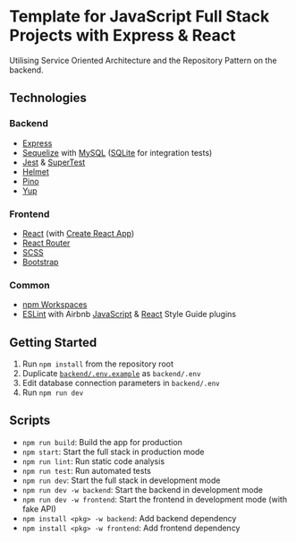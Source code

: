 # Template for JavaScript Full Stack Projects with Express & React

Utilising Service Oriented Architecture and the Repository Pattern on the
backend.

## Technologies

### Backend

- [Express](https://expressjs.com/)
- [Sequelize](https://sequelize.org/) with [MySQL](https://sidorares.github.io/node-mysql2/)
  ([SQLite](https://github.com/TryGhost/node-sqlite3) for integration tests)
- [Jest](https://jestjs.io/) & [SuperTest](https://github.com/visionmedia/supertest)
- [Helmet](https://helmetjs.github.io/)
- [Pino](https://getpino.io/)
- [Yup](https://github.com/jquense/yup)

### Frontend

- [React](https://reactjs.org/) (with [Create React App](https://create-react-app.dev/))
- [React Router](https://reactrouter.com/)
- [SCSS](https://sass-lang.com/)
- [Bootstrap](https://getbootstrap.com/)

### Common

- [npm Workspaces](https://docs.npmjs.com/cli/v9/using-npm/workspaces)
- [ESLint](https://eslint.org/) with Airbnb [JavaScript](https://airbnb.io/javascript/)
  & [React](https://airbnb.io/javascript/react/) Style Guide plugins

## Getting Started

1. Run `npm install` from the repository root
1. Duplicate [`backend/.env.example`](backend/.env.example) as `backend/.env`
1. Edit database connection parameters in `backend/.env`
1. Run `npm run dev`

## Scripts

- `npm run build`: Build the app for production
- `npm start`: Start the full stack in production mode
- `npm run lint`: Run static code analysis
- `npm run test`: Run automated tests
- `npm run dev`: Start the full stack in development mode
- `npm run dev -w backend`: Start the backend in development mode
- `npm run dev -w frontend`: Start the frontend in development mode (with fake
  API)
- `npm install <pkg> -w backend`: Add backend dependency
- `npm install <pkg> -w frontend`: Add frontend dependency
